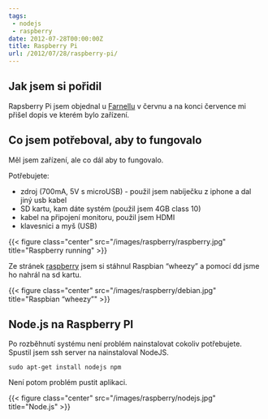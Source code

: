 ```yaml
---
tags:
 - nodejs
 - raspberry
date: 2012-07-28T00:00:00Z
title: Raspberry Pi
url: /2012/07/28/raspberry-pi/
---
```


## Jak jsem si pořidil

Rapsberry Pi jsem objednal u [Farnellu](https://export.farnell.com/rp/order/) v červnu a na konci července mi přišel dopis ve kterém bylo zařízení.

<!--more-->

## Co jsem potřeboval, aby to fungovalo

Měl jsem zařízení, ale co dál aby to fungovalo.

Potřebujete:

- zdroj (700mA, 5V s microUSB) - použil jsem nabíječku z iphone a dal jiný usb kabel
- SD kartu, kam dáte systém (použil jsem 4GB class 10)
- kabel na připojení monitoru, použil jsem HDMI
- klavesnici a myš (USB)

{{< figure class="center" src="/images/raspberry/raspberry.jpg" title="Raspberry running" >}}


Ze stránek [raspberry](https://www.raspberrypi.org/downloads) jsem si stáhnul Raspbian “wheezy” a pomocí dd jsme ho nahrál na sd kartu.

{{< figure class="center" src="/images/raspberry/debian.jpg" title="Raspbian “wheezy”" >}}

## Node.js na Raspberry PI

Po rozběhnutí systému není problém nainstalovat cokoliv potřebujete. Spustil jsem ssh server na nainstaloval NodeJS.

    sudo apt-get install nodejs npm

Není potom problém pustit aplikaci.

{{< figure class="center" src="/images/raspberry/nodejs.jpg" title="Node.js" >}}
